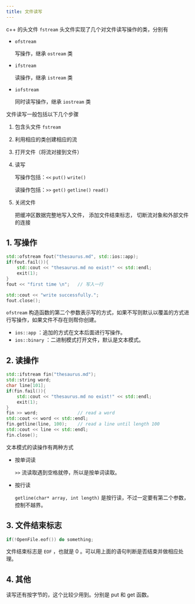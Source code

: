 ```yaml
---
title: 文件读写
---
```


c++ 的头文件 `fstream` 头文件实现了几个对文件读写操作的类，分别有

- `ofstream`

  写操作，继承 `ostream` 类

- `ifstream`

  读操作，继承 `istream` 类

- `iofstream` 

  同时读写操作，继承 `iostream` 类

文件读写一般包括以下几个步骤

1. 包含头文件 `fstream`

2. 利用相应的类创建相应的流

3. 打开文件（将流对接到文件）

4. 读写

   写操作包括：`<<` `put()` `write()` 

   读操作包括：`>>` `get()` `getline()` `read()`

5. 关闭文件

   把缓冲区数据完整地写入文件， 添加文件结束标志， 切断流对象和外部文件的连接

## 1. 写操作

```c++
std::ofstream fout("thesaurus.md", std::ios::app);
if(fout.fail()){
	std::cout << "thesaurus.md no exist!" << std::endl;
	exit(1);
}
fout << "first time \n";   // 写入一行

std::cout << "write successfully.";
fout.close();
```

`ofstream` 构造函数的第二个参数表示写的方式，如果不写则默认以覆盖的方式进行写操作，如果文件不存在则帮你创建。

- `ios::app` ：追加的方式在文本后面进行写操作。
- `ios::binary` ：二进制模式打开文件，默认是文本模式。

## 2. 读操作

```c++
std::ifstream fin("thesaurus.md");
std::string word;
char line[101];
if(fin.fail()){
    std::cout << "thesaurus.md no exist!" << std::endl;
    exit(1);
}
fin >> word;               // read a word
std::cout << word << std::endl;  
fin.getline(line, 100);    // read a line until length 100
std::cout << line << std::endl;  
fin.close();
```

文本模式的读操作有两种方式

- 按单词读

  `>>` 流读取遇到空格就停，所以是按单词读取。

- 按行读

  `getline(char* array, int length)` 是按行读，不过一定要有第二个参数，控制不越界。

## 3. 文件结束标志

```c
if(!OpenFile.eof()) do something;
```

文件结束标志是 `EOF` ，也就是 0 。可以用上面的语句判断是否结束并做相应处理。

## 4. 其他

读写还有按字节的，这个比较少用到。分别是 put 和 get 函数。





